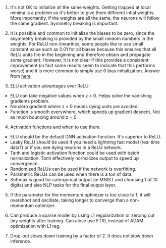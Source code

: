 1) It's not OK to initialize all the same weights.  Getting trapped at local minima is a problem so it's better to give them different intial weights.  More importantly, if the weights are all the same, the neurons will follow the same gradient.  Symmetry breaking is important.

2) It is possible and common to initialize the biases to be zero, since the asymmetry breaking is provided by the small random numbers in the weights. For ReLU non-linearities, some people like to use small constant value such as 0.01 for all biases because this ensures that all ReLU units fire in the beginning and therefore obtain and propagate some gradient. However, it is not clear if this provides a consistent improvement (in fact some results seem to indicate that this performs worse) and it is more common to simply use 0 bias initialization.  Answer from [here](http://cs231n.github.io/neural-networks-2/)

3) ELU activation advantages over ReLU:
* ELU can take negative values when z < 0.  Helps solve the vanishing gradients problem.
* Nonzero gradient where z < 0 means dying units are avoided.
* Function is smooth everywhere, which speeds up gradient descent.  Not as much bouncing around z = 0.

4) Activation functions and when to use them.

* ELU should be the default DNN activation function.  It's superior to ReLU.
* Leaky ReLU should be used if you need a lightning fast model (real time data?) or if you see dying neurons in a ReLU network.
* Tanh and logistic activation function could be used with batch normalization.  Tanh effectively normalizes output to speed up convergence.
* Randomized ReLUs can be used if the network is overfitting.
* Parametric ReLUs can be used when there is a ton of data.
* Softmax is good for catergorical output (ie MNIST and choosing 1 of 10 digits) and also NLP tasks for the final output layer.

5) If the parameter for the momentum optimizer is too close to 1, it will overshoot and oscillate, taking longer to converge than a non-momentum optimizer.

6) Can produce a sparse model by using L1 regularization or zeroing out tiny weights after training.  Can alose use FTRL instead of ADAM optimization with L1 reg.

7) Drop-out slows down training by a factor of 2.  It does not slow down inference.
